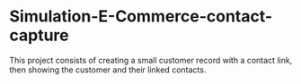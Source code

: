 # Simulation-E-Commerce-contact-capture
This project consists of creating a small customer record with a contact link, then showing the customer and their linked contacts.
